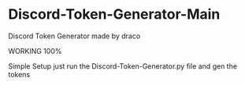 # Discord-Token-Generator-Main
Discord Token Generator made by draco

WORKING 100%

Simple Setup just run the Discord-Token-Generator.py file and gen the tokens
